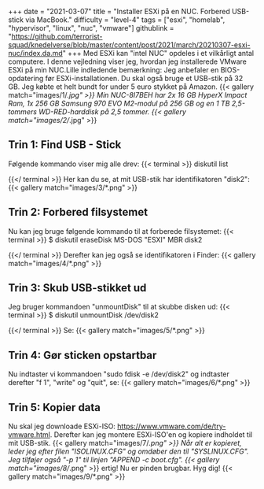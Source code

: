 +++
date = "2021-03-07"
title = "Installer ESXi på en NUC. Forbered USB-stick via MacBook."
difficulty = "level-4"
tags = ["esxi", "homelab", "hypervisor", "linux", "nuc", "vmware"]
githublink = "https://github.com/terrorist-squad/knedelverse/blob/master/content/post/2021/march/20210307-esxi-nuc/index.da.md"
+++
Med ESXi kan "intel NUC" opdeles i et vilkårligt antal computere. I denne vejledning viser jeg, hvordan jeg installerede VMware ESXi på min NUC.Lille indledende bemærkning: Jeg anbefaler en BIOS-opdatering før ESXi-installationen. Du skal også bruge et USB-stik på 32 GB. Jeg købte et helt bundt for under 5 euro stykket på Amazon.
{{< gallery match="images/1/*.jpg" >}}
Min NUC-8I7BEH har 2x 16 GB HyperX Impact Ram, 1x 256 GB Samsung 970 EVO M2-modul på 256 GB og en 1 TB 2,5-tommers WD-RED-harddisk på 2,5 tommer.
{{< gallery match="images/2/*.jpg" >}}

## Trin 1: Find USB - Stick
Følgende kommando viser mig alle drev:
{{< terminal >}}
diskutil list

{{</ terminal >}}
Her kan du se, at mit USB-stik har identifikatoren "disk2":
{{< gallery match="images/3/*.png" >}}

## Trin 2: Forbered filsystemet
Nu kan jeg bruge følgende kommando til at forberede filsystemet:
{{< terminal >}}
$ diskutil eraseDisk MS-DOS "ESXI" MBR disk2

{{</ terminal >}}
Derefter kan jeg også se identifikatoren i Finder:
{{< gallery match="images/4/*.png" >}}

## Trin 3: Skub USB-stikket ud
Jeg bruger kommandoen "unmountDisk" til at skubbe disken ud:
{{< terminal >}}
$ diskutil unmountDisk /dev/disk2

{{</ terminal >}}
Se:
{{< gallery match="images/5/*.png" >}}

## Trin 4: Gør sticken opstartbar
Nu indtaster vi kommandoen "sudo fdisk -e /dev/disk2" og indtaster derefter "f 1", "write" og "quit", se:
{{< gallery match="images/6/*.png" >}}

## Trin 5: Kopier data
Nu skal jeg downloade ESXi-ISO: https://www.vmware.com/de/try-vmware.html. Derefter kan jeg montere ESXi-ISO'en og kopiere indholdet til mit USB-stik.
{{< gallery match="images/7/*.png" >}}
Når alt er kopieret, leder jeg efter filen "ISOLINUX.CFG" og omdøber den til "SYSLINUX.CFG". Jeg tilføjer også "-p 1" til linjen "APPEND -c boot.cfg".
{{< gallery match="images/8/*.png" >}}
ertig! Nu er pinden brugbar. Hyg dig!
{{< gallery match="images/9/*.png" >}}
